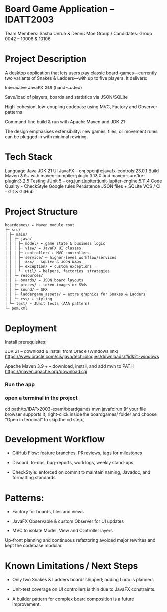 # Board Game Application – IDATT2003

Team Members: Sasha Unruh & Dennis Moe
Group / Candidates: Group 0042 – 10006 & 10106

# Project Description

A desktop application that lets users play classic board-games—currently two variants of Snakes & Ladders—with up to five players. It delivers:

Interactive JavaFX GUI (hand-coded)

Save/load of players, boards and statistics via JSON/SQLite

High-cohesion, low-coupling codebase using MVC, Factory and Observer patterns

Command-line build & run with Apache Maven and JDK 21

The design emphasises extensibility: new games, tiles, or movement rules can be plugged in with minimal rewiring.

# Tech Stack

Language Java JDK 21
UI JavaFX – org.openjfx:javafx-controls:23.0.1
Build Maven 3.9+ with maven-compiler-plugin:3.13.0 and maven-surefire-plugin:3.2.5
Testing JUnit 5 – org.junit.jupiter:junit-jupiter-engine:5.11.4
Code Quality - CheckStyle Google rules
Persistence JSON files + SQLite
VCS / CI - Git & GitHub

# Project Structure

```txt
boardgames/ ← Maven module root
├─ src/
│ ├─ main/
│ │ ├─ java/
│ │ │ ├─ model/ ← game state & business logic
│ │ │ ├─ view/ ← JavaFX UI classes
│ │ │ ├─ controller/ ← MVC controllers
│ │ │ ├─ service/ ← higher-level workflow/services
│ │ │ ├─ dao/ ← SQLite & JSON DAOs
│ │ │ ├─ exception/ ← custom exceptions
│ │ │ └─ util/ ← helpers, factories, strategies
│ │ └─ resources/
│ │ ├─ boards/ ← JSON board layouts
│ │ ├─ pieces/ ← token images or SVGs
│ │ ├─ sound/ ← SFX
│ │ ├─ laddergame_assets/ ← extra graphics for Snakes & Ladders
│ │ └─ css/ ← styling
│ └─ test/ ← JUnit tests (AAA pattern)
└─ pom.xml
```

# Deployment

Install prerequisites:

JDK 21 – download & install from Oracle (Windows link)
https://www.oracle.com/cis/java/technologies/downloads/#jdk21-windows

Apache Maven 3.9 + – download, install, and add mvn to PATH
https://maven.apache.org/download.cgi

### Run the app

### open a terminal in the project

cd path/to/IDATx2003-exam/boardgames
mvn javafx:run
(If your file browser supports it, right-click inside the boardgames/ folder and choose “Open in terminal” to skip the cd step.)

# Development Workflow

- GitHub Flow: feature branches, PR reviews, tags for milestones

- Discord: to-dos, bug-reports, work logs, weekly stand-ups

- CheckStyle: enforced on commit to maintain naming, Javadoc, and formatting standards

# Patterns:

- Factory for boards, tiles and views

- JavaFX Observable & custom Observer for UI updates

- MVC to isolate Model, View and Controller layers

Up-front planning and continuous refactoring avoided major rewrites and kept the codebase modular.

# Known Limitations / Next Steps

- Only two Snakes & Ladders boards shipped; adding Ludo is planned.

- Unit-test coverage on UI controllers is thin due to JavaFX constraints.

- A builder pattern for complex board composition is a future improvement.
